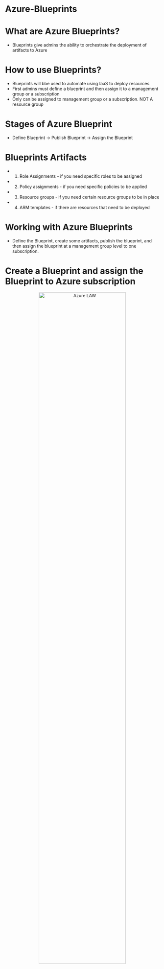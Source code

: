 # Azure-Blueprints

# What are Azure Blueprints?
- Blueprints give admins the ability to orchestrate the deployment of artifacts to Azure


# How to use Blueprints?
- Blueprints will bbe used to automate using IaaS to deploy resources 
- First admins must define a blueprint and then assign it to a management group or a subscription
- Only can be assigned to management group or a subscription. NOT A resource group


# Stages of Azure Blueprint
- Define Blueprint -> Publish Blueprint -> Assign the Blueprint

# Blueprints Artifacts
- 1. Role Assignments - if you need specific roles to be assigned
- 2. Policy assignments - if you need specific policies to be applied
- 3. Resource groups - if you need certain resource groups to be in place
- 4. ARM templates - if there are resources that need to be deployed

# Working with Azure Blueprints
- Define the Blueprint, create some artifacts, publish the blueprint, and then assign the blueprint at a management group level to one subscription.


# Create a Blueprint and assign the Blueprint to Azure subscription 

<p align="center">
  
<img src="https://user-images.githubusercontent.com/104326475/175796294-29bab869-ebca-4c73-af76-c6d2f7321b88.png" height="75%" width="75%" alt="Azure LAW"/>

<p/>

# Create a an artifact within the Blueprint - Role Assignment
<p align="center">
  
<img src="https://user-images.githubusercontent.com/104326475/175796391-11eed999-3c21-467e-8d1b-feff51e0b8c5.png" height="75%" width="75%" alt="Azure LAW"/>

<p/>

